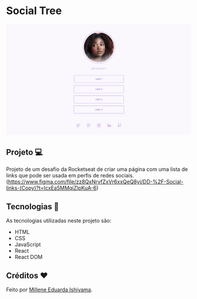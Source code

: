 # Social Tree
![preview](./preview/Social-Tree.png)

## Projeto 💻
Projeto de um desafio da Rocketseat de criar uma página com uma lista de links que pode ser usada em perfis de redes sociais. <br>
(https://www.figma.com/file/zz8QxNrvfZxVr6xxQeQ8yj/DD-%2F-Social-links-(Copy)?t=IcxEa5MMqiZlpKuA-6)

## Tecnologias 🚀
As tecnologias utilizadas neste projeto são:
- HTML
- CSS
- JavaScript
- React
- React DOM

## Créditos ❤️
Feito por [Millene Eduarda Ishiyama](https://github.com/miishiyama/).
